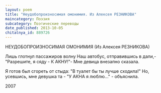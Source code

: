 ```yaml
---
layout: poem
title: "Неудобопроизносимая омонимия. Из Алексея РЕЗНИКОВА"
maincategory: Поэзия
subcategory: Поэтические переводы
date_published: 2013-10-05
chitalnya_id: 889726
---
```




НЕУДОБОПРОИЗНОСИМАЯ ОМОНИМИЯ
(Из Алексея РЕЗНИКОВА)

Лишь глотнул пассажиров волну
Наш автобус, отправившись в дали,-
"Разрешите, я сяду - К АКНУ!"-
Мне девица внезапно сказала.

Я готов был сгореть от стыда:
"В туалет бы ты лучше сходила!"
Но, усевшись, мне девушка та - 
"У АКНА я люблю..." - объяснила.  

2007






